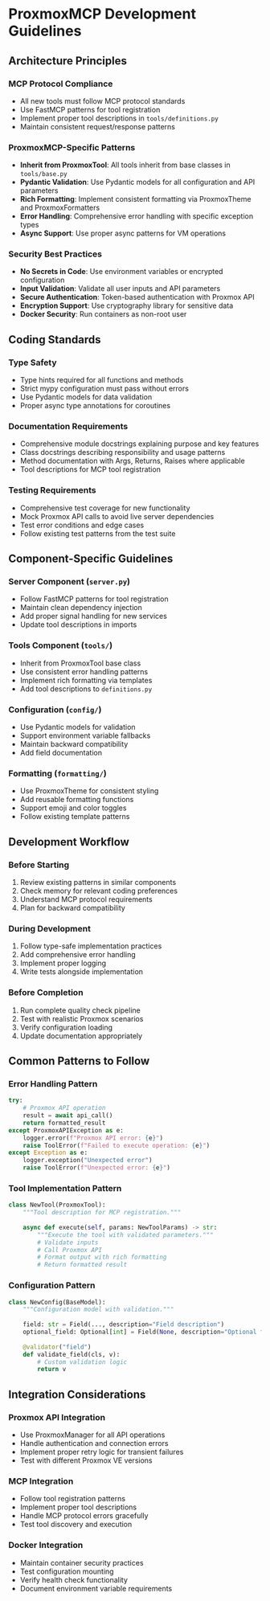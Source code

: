 # ProxmoxMCP Development Guidelines

## Architecture Principles

### MCP Protocol Compliance

- All new tools must follow MCP protocol standards
- Use FastMCP patterns for tool registration
- Implement proper tool descriptions in `tools/definitions.py`
- Maintain consistent request/response patterns

### ProxmoxMCP-Specific Patterns

- **Inherit from ProxmoxTool**: All tools inherit from base classes in `tools/base.py`
- **Pydantic Validation**: Use Pydantic models for all configuration and API parameters
- **Rich Formatting**: Implement consistent formatting via ProxmoxTheme and ProxmoxFormatters
- **Error Handling**: Comprehensive error handling with specific exception types
- **Async Support**: Use proper async patterns for VM operations

### Security Best Practices

- **No Secrets in Code**: Use environment variables or encrypted configuration
- **Input Validation**: Validate all user inputs and API parameters
- **Secure Authentication**: Token-based authentication with Proxmox API
- **Encryption Support**: Use cryptography library for sensitive data
- **Docker Security**: Run containers as non-root user

## Coding Standards

### Type Safety

- Type hints required for all functions and methods
- Strict mypy configuration must pass without errors
- Use Pydantic models for data validation
- Proper async type annotations for coroutines

### Documentation Requirements

- Comprehensive module docstrings explaining purpose and key features
- Class docstrings describing responsibility and usage patterns
- Method documentation with Args, Returns, Raises where applicable
- Tool descriptions for MCP tool registration

### Testing Requirements

- Comprehensive test coverage for new functionality
- Mock Proxmox API calls to avoid live server dependencies
- Test error conditions and edge cases
- Follow existing test patterns from the test suite

## Component-Specific Guidelines

### Server Component (`server.py`)

- Follow FastMCP patterns for tool registration
- Maintain clean dependency injection
- Add proper signal handling for new services
- Update tool descriptions in imports

### Tools Component (`tools/`)

- Inherit from ProxmoxTool base class
- Use consistent error handling patterns
- Implement rich formatting via templates
- Add tool descriptions to `definitions.py`

### Configuration (`config/`)

- Use Pydantic models for validation
- Support environment variable fallbacks
- Maintain backward compatibility
- Add field documentation

### Formatting (`formatting/`)

- Use ProxmoxTheme for consistent styling
- Add reusable formatting functions
- Support emoji and color toggles
- Follow existing template patterns

## Development Workflow

### Before Starting

1. Review existing patterns in similar components
2. Check memory for relevant coding preferences
3. Understand MCP protocol requirements
4. Plan for backward compatibility

### During Development

1. Follow type-safe implementation practices
2. Add comprehensive error handling
3. Implement proper logging
4. Write tests alongside implementation

### Before Completion

1. Run complete quality check pipeline
2. Test with realistic Proxmox scenarios
3. Verify configuration loading
4. Update documentation appropriately

## Common Patterns to Follow

### Error Handling Pattern

```python
try:
    # Proxmox API operation
    result = await api_call()
    return formatted_result
except ProxmoxAPIException as e:
    logger.error(f"Proxmox API error: {e}")
    raise ToolError(f"Failed to execute operation: {e}")
except Exception as e:
    logger.exception("Unexpected error")
    raise ToolError(f"Unexpected error: {e}")
```

### Tool Implementation Pattern

```python
class NewTool(ProxmoxTool):
    """Tool description for MCP registration."""
    
    async def execute(self, params: NewToolParams) -> str:
        """Execute the tool with validated parameters."""
        # Validate inputs
        # Call Proxmox API
        # Format output with rich formatting
        # Return formatted result
```

### Configuration Pattern

```python
class NewConfig(BaseModel):
    """Configuration model with validation."""
    
    field: str = Field(..., description="Field description")
    optional_field: Optional[int] = Field(None, description="Optional field")
    
    @validator("field")
    def validate_field(cls, v):
        # Custom validation logic
        return v
```

## Integration Considerations

### Proxmox API Integration

- Use ProxmoxManager for all API operations
- Handle authentication and connection errors
- Implement proper retry logic for transient failures
- Test with different Proxmox VE versions

### MCP Integration

- Follow tool registration patterns
- Implement proper tool descriptions
- Handle MCP protocol errors gracefully
- Test tool discovery and execution

### Docker Integration

- Maintain container security practices
- Test configuration mounting
- Verify health check functionality
- Document environment variable requirements
